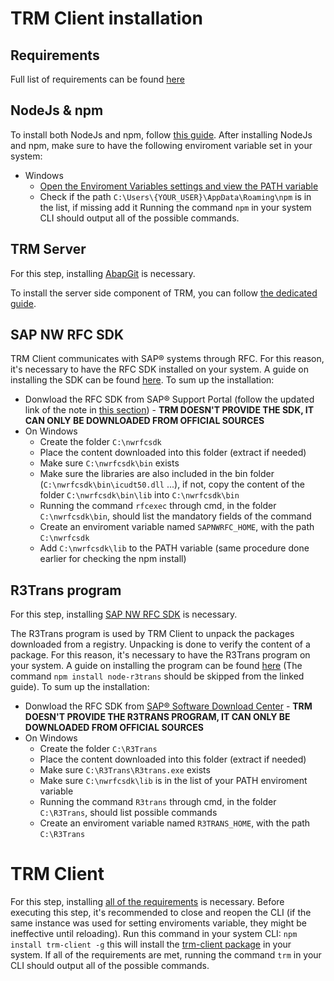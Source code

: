 # TRM Client installation

## Requirements
Full list of requirements can be found [here](../README.md)

## NodeJs & npm
To install both NodeJs and npm, follow [this guide](https://docs.npmjs.com/downloading-and-installing-node-js-and-npm#using-a-node-version-manager-to-install-nodejs-and-npm).
After installing NodeJs and npm, make sure to have the following enviroment variable set in your system:
- Windows
    - [Open the Enviroment Variables settings and view the PATH variable](https://learn.microsoft.com/en-us/previous-versions/office/developer/sharepoint-2010/ee537574(v=office.14))
    - Check if the path `C:\Users\{YOUR_USER}\AppData\Roaming\npm` is in the list, if missing add it
Running the command `npm` in your system CLI should output all of the possible commands.

## TRM Server
For this step, installing [AbapGit](https://docs.abapgit.org/user-guide/getting-started/install.html) is necessary.

To install the server side component of TRM, you can follow [the dedicated guide](https://github.com/RegestaItalia/trm-server#install).

## SAP NW RFC SDK
TRM Client communicates with SAP® systems through RFC.
For this reason, it's necessary to have the RFC SDK installed on your system.
A guide on installing the SDK can be found [here](https://github.com/SAP/node-rfc/blob/main/doc/installation.md#sap-nwrfc-sdk-installation).
To sum up the installation:
- Donwload the RFC SDK from SAP® Support Portal (follow the updated link of the note in [this section](https://support.sap.com/en/product/connectors/nwrfcsdk.html?anchorId=section_1291717368)) - **TRM DOESN'T PROVIDE THE SDK, IT CAN ONLY BE DOWNLOADED FROM OFFICIAL SOURCES**
- On Windows
    - Create the folder `C:\nwrfcsdk`
    - Place the content downloaded into this folder (extract if needed)
    - Make sure `C:\nwrfcsdk\bin` exists
    - Make sure the libraries are also included in the bin folder (`C:\nwrfcsdk\bin\icudt50.dll` ...), if not, copy the content of the folder `C:\nwrfcsdk\bin\lib` into `C:\nwrfcsdk\bin`
    - Running the command `rfcexec` through cmd, in the folder `C:\nwrfcsdk\bin`, should list the mandatory fields of the command
    - Create an enviroment variable named `SAPNWRFC_HOME`, with the path `C:\nwrfcsdk`
    - Add `C:\nwrfcsdk\lib` to the PATH variable (same procedure done earlier for checking the npm install)

## R3Trans program
For this step, installing [SAP NW RFC SDK](#SAP-NW-RFC-SDK) is necessary.

The R3Trans program is used by TRM Client to unpack the packages downloaded from a registry.
Unpacking is done to verify the content of a package.
For this reason, it's necessary to have the R3Trans program on your system.
A guide on installing the program can be found [here](https://github.com/RegestaItalia/node-r3trans#installation) (The command `npm install node-r3trans` should be skipped from the linked guide).
To sum up the installation:
- Donwload the RFC SDK from [SAP® Software Download Center](https://support.sap.com/en/my-support/software-downloads.html) - **TRM DOESN'T PROVIDE THE R3TRANS PROGRAM, IT CAN ONLY BE DOWNLOADED FROM OFFICIAL SOURCES**
- On Windows
    - Create the folder `C:\R3Trans`
    - Place the content downloaded into this folder (extract if needed)
    - Make sure `C:\R3Trans\R3trans.exe` exists
    - Make sure `C:\nwrfcsdk\lib` is in the list of your PATH enviroment variable
    - Running the command `R3trans` through cmd, in the folder `C:\R3Trans`, should list possible commands
    - Create an enviroment variable named `R3TRANS_HOME`, with the path `C:\R3Trans`

# TRM Client
For this step, installing [all of the requirements](#Requirements) is necessary.
Before executing this step, it's recommended to close and reopen the CLI (if the same instance was used for setting enviroments variable, they might be ineffective until reloading).
Run this command in your system CLI:
`npm install trm-client -g`
this will install the [trm-client package](https://www.npmjs.com/package/trm-client) in your system.
If all of the requirements are met, running the command
`trm`
in your CLI should output all of the possible commands.